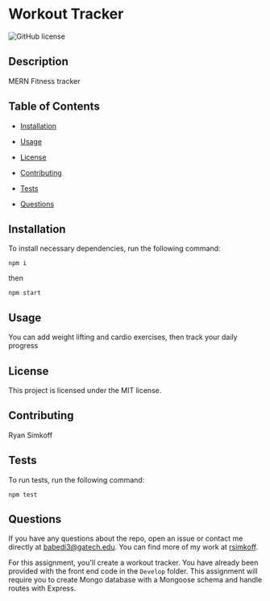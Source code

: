 # Workout Tracker
![GitHub license](https://img.shields.io/badge/license-MIT-blue.svg)

## Description

MERN Fitness tracker


## Table of Contents 

* [Installation](#installation)

* [Usage](#usage)

* [License](#license)

* [Contributing](#contributing)

* [Tests](#tests)

* [Questions](#questions)

## Installation

To install necessary dependencies, run the following command:

```
npm i
```

then

```
npm start
```
## Usage

You can add weight lifting and cardio exercises, then track your daily progress

## License

This project is licensed under the MIT license.
  
## Contributing

Ryan Simkoff


## Tests

To run tests, run the following command:

```
npm test
```

## Questions

If you have any questions about the repo, open an issue or contact me directly at babedi3@gatech.edu. You can find more of my work at [rsimkoff](https://github.com/rsimkoff/).

For this assignment, you'll create a workout tracker. You have already been provided with the front end code in the `Develop` folder. This assignment will require you to create Mongo database with a Mongoose schema and handle routes with Express.